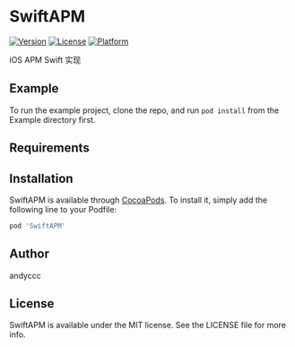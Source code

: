 # SwiftAPM

[![Version](https://img.shields.io/cocoapods/v/SwiftAPM.svg?style=flat)](https://cocoapods.org/pods/SwiftAPM)
[![License](https://img.shields.io/cocoapods/l/SwiftAPM.svg?style=flat)](https://cocoapods.org/pods/SwiftAPM)
[![Platform](https://img.shields.io/cocoapods/p/SwiftAPM.svg?style=flat)](https://cocoapods.org/pods/SwiftAPM)

iOS APM Swift 实现

## Example

To run the example project, clone the repo, and run `pod install` from the Example directory first.

## Requirements

## Installation

SwiftAPM is available through [CocoaPods](https://cocoapods.org). To install
it, simply add the following line to your Podfile:

```ruby
pod 'SwiftAPM'
```

## Author

andyccc

## License

SwiftAPM is available under the MIT license. See the LICENSE file for more info.
